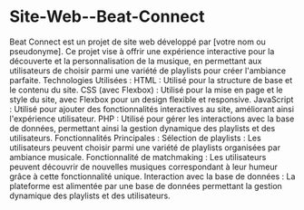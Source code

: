 # Site-Web--Beat-Connect
 Beat Connect est un projet de site web développé par [votre nom ou pseudonyme]. Ce projet vise à offrir une expérience interactive pour la découverte et la personnalisation de la musique, en permettant aux utilisateurs de choisir parmi une variété de playlists pour créer l'ambiance parfaite.  Technologies Utilisées :  HTML : Utilisé pour la structure de base et le contenu du site. CSS (avec Flexbox) : Utilisé pour la mise en page et le style du site, avec Flexbox pour un design flexible et responsive. JavaScript : Utilisé pour ajouter des fonctionnalités interactives au site, améliorant ainsi l'expérience utilisateur. PHP : Utilisé pour gérer les interactions avec la base de données, permettant ainsi la gestion dynamique des playlists et des utilisateurs. Fonctionnalités Principales :  Sélection de playlists : Les utilisateurs peuvent choisir parmi une variété de playlists organisées par ambiance musicale. Fonctionnalité de matchmaking : Les utilisateurs peuvent découvrir de nouvelles musiques correspondant à leur humeur grâce à cette fonctionnalité unique. Interaction avec la base de données : La plateforme est alimentée par une base de données permettant la gestion dynamique des playlists et des utilisateurs.
